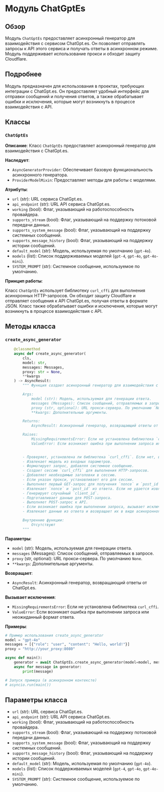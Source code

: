 # Модуль ChatGptEs

## Обзор

Модуль `ChatGptEs` предоставляет асинхронный генератор для взаимодействия с сервисом ChatGpt.es. Он позволяет отправлять запросы к API этого сервиса и получать ответы в асинхронном режиме. Модуль поддерживает использование прокси и обходит защиту Cloudflare.

## Подробнее

Модуль предназначен для использования в проектах, требующих интеграции с ChatGpt.es. Он предоставляет удобный интерфейс для отправки сообщений и получения ответов, а также обрабатывает ошибки и исключения, которые могут возникнуть в процессе взаимодействия с API.

## Классы

### `ChatGptEs`

**Описание**: Класс `ChatGptEs` предоставляет асинхронный генератор для взаимодействия с ChatGpt.es.

**Наследует**:
- `AsyncGeneratorProvider`: Обеспечивает базовую функциональность асинхронного генератора.
- `ProviderModelMixin`: Предоставляет методы для работы с моделями.

**Атрибуты**:
- `url` (str): URL сервиса ChatGpt.es.
- `api_endpoint` (str): URL API сервиса ChatGpt.es.
- `working` (bool): Флаг, указывающий на работоспособность провайдера.
- `supports_stream` (bool): Флаг, указывающий на поддержку потоковой передачи данных.
- `supports_system_message` (bool): Флаг, указывающий на поддержку системных сообщений.
- `supports_message_history` (bool): Флаг, указывающий на поддержку истории сообщений.
- `default_model` (str): Модель, используемая по умолчанию (`gpt-4o`).
- `models` (list): Список поддерживаемых моделей (`gpt-4`, `gpt-4o`, `gpt-4o-mini`).
- `SYSTEM_PROMPT` (str): Системное сообщение, используемое по умолчанию.

**Принцип работы**:

Класс `ChatGptEs` использует библиотеку `curl_cffi` для выполнения асинхронных HTTP-запросов. Он обходит защиту Cloudflare и отправляет сообщения к API ChatGpt.es, получая ответы в формате JSON. Класс также обрабатывает ошибки и исключения, которые могут возникнуть в процессе взаимодействия с API.

## Методы класса

### `create_async_generator`

```python
    @classmethod
    async def create_async_generator(
        cls,
        model: str,
        messages: Messages,
        proxy: str = None,
        **kwargs
    ) -> AsyncResult:
        """ Функция создает асинхронный генератор для взаимодействия с ChatGpt.es.

        Args:
            model (str): Модель, используемая для генерации ответа.
            messages (Messages): Список сообщений, отправляемых в запросе.
            proxy (str, optional): URL прокси-сервера. По умолчанию `None`.
            **kwargs: Дополнительные аргументы.

        Returns:
            AsyncResult: Асинхронный генератор, возвращающий ответы от ChatGpt.es.

        Raises:
            MissingRequirementsError: Если не установлена библиотека `curl_cffi`.
            ValueError: Если возникает ошибка при выполнении запроса или неожиданный формат ответа.

        
        - Проверяет, установлена ли библиотека `curl_cffi`. Если нет, вызывает исключение `MissingRequirementsError`.
        - Извлекает модель из входных параметров.
        - Форматирует запрос, добавляя системное сообщение.
        - Создает сессию `curl_cffi` для выполнения HTTP-запросов.
        - Добавляет необходимые заголовки в сессию.
        - Если указан прокси, устанавливает его для сессии.
        - Выполняет первый GET-запрос для получения `nonce` и `post_id`.
        - Извлекает `nonce` и `post_id` из ответа. Если не удается извлечь, использует значения по умолчанию.
        - Генерирует случайный `client_id`.
        - Подготавливает данные для POST-запроса.
        - Выполняет POST-запрос к API.
        - Если возникает ошибка при выполнении запроса, вызывает исключение `ValueError`.
        - Извлекает данные из ответа и возвращает их в виде асинхронного генератора.

        Внутренние функции:
            Отсутствуют
        """
```
**Параметры**:
- `model` (str): Модель, используемая для генерации ответа.
- `messages` (Messages): Список сообщений, отправляемых в запросе.
- `proxy` (str, optional): URL прокси-сервера. По умолчанию `None`.
- `**kwargs`: Дополнительные аргументы.

**Возвращает**:
- `AsyncResult`: Асинхронный генератор, возвращающий ответы от ChatGpt.es.

**Вызывает исключения**:
- `MissingRequirementsError`: Если не установлена библиотека `curl_cffi`.
- `ValueError`: Если возникает ошибка при выполнении запроса или неожиданный формат ответа.

**Примеры**:
```python
# Пример использования create_async_generator
model = "gpt-4o"
messages = [{"role": "user", "content": "Hello, world!"}]
proxy = "http://your_proxy:8080"

async def main():
    generator = await ChatGptEs.create_async_generator(model=model, messages=messages, proxy=proxy)
    async for message in generator:
        print(message)

# Запуск примера (в асинхронном контексте)
# asyncio.run(main())
```
## Параметры класса

- `url` (str): URL сервиса ChatGpt.es.
- `api_endpoint` (str): URL API сервиса ChatGpt.es.
- `working` (bool): Флаг, указывающий на работоспособность провайдера.
- `supports_stream` (bool): Флаг, указывающий на поддержку потоковой передачи данных.
- `supports_system_message` (bool): Флаг, указывающий на поддержку системных сообщений.
- `supports_message_history` (bool): Флаг, указывающий на поддержку истории сообщений.
- `default_model` (str): Модель, используемая по умолчанию (`gpt-4o`).
- `models` (list): Список поддерживаемых моделей (`gpt-4`, `gpt-4o`, `gpt-4o-mini`).
- `SYSTEM_PROMPT` (str): Системное сообщение, используемое по умолчанию.